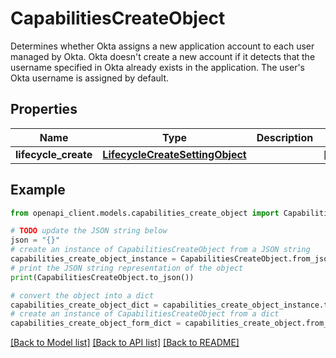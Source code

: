# CapabilitiesCreateObject

Determines whether Okta assigns a new application account to each user managed by Okta.  Okta doesn't create a new account if it detects that the username specified in Okta already exists in the application. The user's Okta username is assigned by default. 

## Properties

Name | Type | Description | Notes
------------ | ------------- | ------------- | -------------
**lifecycle_create** | [**LifecycleCreateSettingObject**](LifecycleCreateSettingObject.md) |  | [optional] 

## Example

```python
from openapi_client.models.capabilities_create_object import CapabilitiesCreateObject

# TODO update the JSON string below
json = "{}"
# create an instance of CapabilitiesCreateObject from a JSON string
capabilities_create_object_instance = CapabilitiesCreateObject.from_json(json)
# print the JSON string representation of the object
print(CapabilitiesCreateObject.to_json())

# convert the object into a dict
capabilities_create_object_dict = capabilities_create_object_instance.to_dict()
# create an instance of CapabilitiesCreateObject from a dict
capabilities_create_object_form_dict = capabilities_create_object.from_dict(capabilities_create_object_dict)
```
[[Back to Model list]](../README.md#documentation-for-models) [[Back to API list]](../README.md#documentation-for-api-endpoints) [[Back to README]](../README.md)


